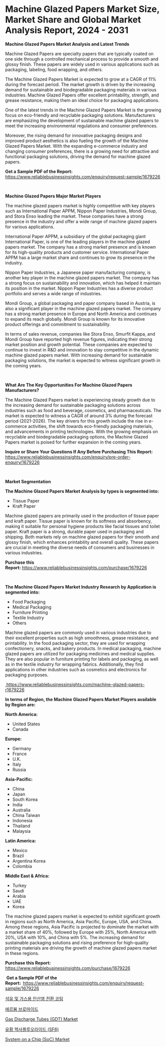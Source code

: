 <p><h1>Machine Glazed Papers Market Size, Market Share and Global Market Analysis Report, 2024 - 2031</h1></p><p><strong>Machine Glazed Papers Market Analysis and Latest Trends</strong></p>
<p><p>Machine Glazed Papers are specialty papers that are typically coated on one side through a controlled mechanical process to provide a smooth and glossy finish. These papers are widely used in various applications such as packaging, labeling, food wrapping, and others.</p><p>The Machine Glazed Papers Market is expected to grow at a CAGR of 11% during the forecast period. The market growth is driven by the increasing demand for sustainable and biodegradable packaging materials in various industries. Machine Glazed Papers offer excellent printability, strength, and grease resistance, making them an ideal choice for packaging applications.</p><p>One of the latest trends in the Machine Glazed Papers Market is the growing focus on eco-friendly and recyclable packaging solutions. Manufacturers are emphasizing the development of sustainable machine glazed papers to meet the increasing environmental regulations and consumer preferences.</p><p>Moreover, the rising demand for innovative packaging designs and improved product aesthetics is also fueling the growth of the Machine Glazed Papers Market. With the expanding e-commerce industry and changing consumer preferences, there is a growing need for attractive and functional packaging solutions, driving the demand for machine glazed papers.</p></p>
<p><strong>Get a Sample PDF of the Report:&nbsp;</strong> <a href="https://www.reliablebusinessinsights.com/enquiry/request-sample/1679226">https://www.reliablebusinessinsights.com/enquiry/request-sample/1679226</a></p>
<p>&nbsp;</p>
<p><strong>Machine Glazed Papers Major Market Players</strong></p>
<p><p>The machine glazed papers market is highly competitive with key players such as International Paper APPM, Nippon Paper Industries, Mondi Group, and Stora Enso leading the market. These companies have a strong presence in the industry and offer a wide range of machine glazed papers for various applications.</p><p>International Paper APPM, a subsidiary of the global packaging giant International Paper, is one of the leading players in the machine glazed papers market. The company has a strong market presence and is known for its high-quality products and customer service. International Paper APPM has a large market share and continues to grow its presence in the industry.</p><p>Nippon Paper Industries, a Japanese paper manufacturing company, is another key player in the machine glazed papers market. The company has a strong focus on sustainability and innovation, which has helped it maintain its position in the market. Nippon Paper Industries has a diverse product portfolio and serves a wide range of industries.</p><p>Mondi Group, a global packaging and paper company based in Austria, is also a significant player in the machine glazed papers market. The company has a strong market presence in Europe and North America and continues to expand its reach globally. Mondi Group is known for its innovative product offerings and commitment to sustainability.</p><p>In terms of sales revenue, companies like Stora Enso, Smurfit Kappa, and Mondi Group have reported high revenue figures, indicating their strong market position and growth potential. These companies are expected to continue to invest in R&D and innovation to stay competitive in the dynamic machine glazed papers market. With increasing demand for sustainable packaging solutions, the market is expected to witness significant growth in the coming years.</p></p>
<p>&nbsp;</p>
<p><strong>What Are The Key Opportunities For Machine Glazed Papers Manufacturers?</strong></p>
<p><p>The Machine Glazed Papers market is experiencing steady growth due to the increasing demand for sustainable packaging solutions across industries such as food and beverage, cosmetics, and pharmaceuticals. The market is expected to witness a CAGR of around 3% during the forecast period (2021-2026). The key drivers for this growth include the rise in e-commerce activities, the shift towards eco-friendly packaging materials, and advancements in printing technologies. With the growing emphasis on recyclable and biodegradable packaging options, the Machine Glazed Papers market is poised for further expansion in the coming years.</p></p>
<p><strong>Inquire or Share Your Questions If Any Before Purchasing This Report:</strong> <a href="https://www.reliablebusinessinsights.com/enquiry/pre-order-enquiry/1679226">https://www.reliablebusinessinsights.com/enquiry/pre-order-enquiry/1679226</a></p>
<p>&nbsp;</p>
<p><strong>Market Segmentation</strong></p>
<p><strong>The Machine Glazed Papers Market Analysis by types is segmented into:</strong></p>
<p><ul><li>Tissue Paper</li><li>Kraft Paper</li></ul></p>
<p><p>Machine glazed papers are primarily used in the production of tissue paper and kraft paper. Tissue paper is known for its softness and absorbency, making it suitable for personal hygiene products like facial tissues and toilet paper. Kraft paper is a strong, durable paper used in packaging and shipping. Both markets rely on machine glazed papers for their smooth and glossy finish, which enhances printability and overall quality. These papers are crucial in meeting the diverse needs of consumers and businesses in various industries.</p></p>
<p><strong>Purchase this Report:&nbsp;</strong><a href="https://www.reliablebusinessinsights.com/purchase/1679226">https://www.reliablebusinessinsights.com/purchase/1679226</a></p>
<p>&nbsp;</p>
<p><strong>The Machine Glazed Papers Market Industry Research by Application is segmented into:</strong></p>
<p><ul><li>Food Packaging</li><li>Medical Packaging</li><li>Furniture Printing</li><li>Textile Industry</li><li>Others</li></ul></p>
<p><p>Machine glazed papers are commonly used in various industries due to their excellent properties such as high smoothness, grease resistance, and printability. In the food packaging sector, they are used for wrapping confectionery, snacks, and bakery products. In medical packaging, machine glazed papers are utilized for packaging medicines and medical supplies. They are also popular in furniture printing for labels and packaging, as well as in the textile industry for wrapping fabrics. Additionally, they find applications in other industries such as cosmetics and electronics for packaging purposes.</p></p>
<p><a href="https://www.reliablebusinessinsights.com/machine-glazed-papers-r1679226">&nbsp;https://www.reliablebusinessinsights.com/machine-glazed-papers-r1679226</a></p>
<p><strong>In terms of Region, the Machine Glazed Papers Market Players available by Region are:</strong></p>
<p>
    <p> <strong> North America: </strong>
        <ul>
            <li>United States</li>
            <li>Canada</li>
        </ul>
        </p> 
    <p> <strong> Europe: </strong>
        <ul>
            <li>Germany</li>
            <li>France</li>
            <li>U.K.</li>
            <li>Italy</li>
            <li>Russia</li>
        </ul>
        </p> 
    <p> <strong> Asia-Pacific: </strong>
        <ul>
            <li>China</li>
            <li>Japan</li>
            <li>South Korea</li>
            <li>India</li>
            <li>Australia</li>
            <li>China Taiwan</li>
            <li>Indonesia</li>
            <li>Thailand</li>
            <li>Malaysia</li>
        </ul>
        </p> 
    <p> <strong> Latin America: </strong>
        <ul>
            <li>Mexico</li>
            <li>Brazil</li>
            <li>Argentina Korea</li>
            <li>Colombia</li>
        </ul>
        </p> 
    <p> <strong> Middle East & Africa: </strong>
        <ul>
            <li>Turkey</li>
            <li>Saudi</li>
            <li>Arabia</li>
            <li>UAE</li>
            <li>Korea</li>
        </ul>
    </p>
    </p>
<p><p>The machine glazed papers market is expected to exhibit significant growth in regions such as North America, Asia Pacific, Europe, USA, and China. Among these regions, Asia Pacific is projected to dominate the market with a market share of 40%, followed by Europe with 25%, North America with 20%, USA with 10%, and China with 5%. The increasing demand for sustainable packaging solutions and rising preference for high-quality printing materials are driving the growth of machine glazed papers market in these regions.</p></p>
<p><strong>Purchase this Report: </strong><a href="https://www.reliablebusinessinsights.com/purchase/1679226">https://www.reliablebusinessinsights.com/purchase/1679226</a></p>
<p>&nbsp;<strong>Get a Sample PDF of the Report:&nbsp;&nbsp;</strong><a href="https://www.reliablebusinessinsights.com/enquiry/request-sample/1679226">https://www.reliablebusinessinsights.com/enquiry/request-sample/1679226</a></p>
<p><strong></strong></p>
<p><p><a href="https://medium.com/@ishacian.georges/%EC%84%9D%ED%9A%8C%EC%95%94-%EB%B3%80%ED%99%98-%EC%BD%94%ED%8C%85%EC%9D%80-%EC%84%9D%EC%9C%A0-%EB%B0%8F-%EA%B0%80%EC%8A%A4-%EC%8B%9C%EC%9E%A5-%EB%8F%99%ED%96%A5-%EB%B0%8F-%EC%8B%9C%EC%9E%A5-%EB%B6%84%EC%84%9D%EC%9D%84-2024-2031%EB%85%84%EA%B9%8C%EC%A7%80-%EC%98%88%EC%B8%A1%ED%96%88%EC%8A%B5%EB%8B%88%EB%8B%A4-0c76f4c88070">석유 및 가스용 인산염 전환 코팅</a></p><p><a href="https://github.com/kein8762/Market-Research-Report-List-1/blob/main/446407893644.md">에르븀 브로마이드</a></p><p><a href="https://issuu.com/reportprime-2/docs/gas-discharge-tubes-gdt-market-size_7d5cba947fabb0">Gas Discharge Tubes (GDT) Market</a></p><p><a href="https://medium.com/@emmamoy1/%ED%99%A9%ED%99%94%ED%95%84%EB%A3%A8%EC%98%A4%EB%A5%B4-sf6-%EC%8B%9C%EC%9E%A5-%EB%B6%84%EC%84%9D-%EB%B0%8F-%EA%B7%9C%EB%AA%A8-%EC%98%88%EC%B8%A1%EC%9D%80-2024%EB%85%84%EB%B6%80%ED%84%B0-2031%EB%85%84%EA%B9%8C%EC%A7%80%EC%9D%98-%EA%B8%B0%EA%B0%84%EC%9D%84-%EB%8C%80%EC%83%81%EC%9C%BC%EB%A1%9C-%ED%95%A9%EB%8B%88%EB%8B%A4-75e1a9e6660b">유황 헥사플루오라이드 (SF6)</a></p><p><a href="https://issuu.com/reportprime-2/docs/system-on-a-chip-soc-market-size-20_a1387a1ecf103d">System on a Chip (SoC) Market</a></p></p>